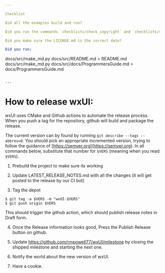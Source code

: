 ```yaml
---

Checklist

Did all the examples build and run?

Did you run the commands `checklists/check_copyright` and `checklists/check_md`?

Did you make sure the LICENSE.md is the correct date?

Did you run:

```
docs/src/make_md.py docs/src/README.md > README.md
docs/src/make_md.py docs/src/docs/ProgrammersGuide.md > docs/ProgrammersGuide.md 
```

---
```


# How to release wxUI:

wxUI uses CMake and Github actions to automate the release process.  When you push a tag for the repository, github will build and package the release.

The current version can by found by running `git describe --tags --abbrev=0`.  You should pick an appropriate incremented version, trying to follow the guidance of [https://semver.org](https://semver.org).  In all commands below, substitute that number for `$VERS` (meaning when you read `$VERS`).

 1. Prebuild the project to make sure its working

 2. Update LATEST_RELEASE_NOTES.md with all the changes (it will get posted to the release by our CI bot)

 3. Tag the depot

```
$ git tag -a $VERS -m "wxUI-$VERS"
$ git push origin $VERS
```

This should trigger the github action, which should publish release notes in Draft form.

 4. Once the Release information looks good, Press the Publish Release button on github.

 5. Update https://github.com/rmpowell77/wxUI/milestone by closing the shipped milestone and starting the next one.

 6. Notify the world about the new version of wxUI.

 7. Have a cookie.


